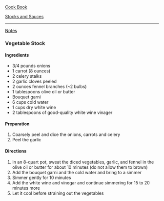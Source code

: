 [Cook Book](https://github.com/vmsmith/CookBook/blob/master/README.md)  

[Stocks and Sauces](https://github.com/vmsmith/CookBook/blob/master/sauces.md)  

-----  

[Notes](https://github.com/vmsmith/CookBook/blob/master/notes.md)  

### Vegetable Stock  

#### Ingredients  

* 3/4 pounds onions  
* 1 carrot (8 ounces)  
* 2 celery stalks    
* 2 garlic cloves peeled  
* 2 ounces fennel branches (~2 bulbs)  
* 1 tablespoons olive oil or butter  
* Bouquet garni  
* 6 cups cold water  
* 1 cups dry white wine  
* 2 tablespoons of good-quality white wine vinager  

#### Preparation  

1. Coarsely peel and dice the onions, carrots and celery  
2. Peel the garlic

#### Directions

1. In an 8-quart pot, sweat the diced vegetables, garlic, and fennel in the olive oil or butter for about 10 minutes (do not allow them to brown)      
2. Add the bouquet garni and the cold water and bring to a simmer  
3. Simmer gently for 10 minutes    
4. Add the white wine and vinegar and continue simmering for 15 to 20 minutes more    
5. Let it cool before straining out the vegetables    
